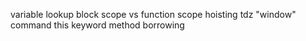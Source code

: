 variable lookup
block scope vs function scope
hoisting
tdz
"window" command
this keyword
method borrowing
